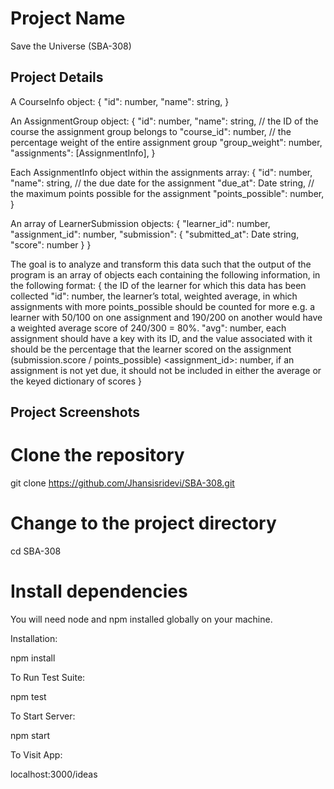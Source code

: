 # Project Name
Save the Universe
(SBA-308)

## Project Details

A CourseInfo object:
{
  "id": number,
  "name": string,
}

An AssignmentGroup object:
{
  "id": number,
  "name": string,
  // the ID of the course the assignment group belongs to
  "course_id": number,
  // the percentage weight of the entire assignment group
  "group_weight": number,
  "assignments": [AssignmentInfo],
}

Each AssignmentInfo object within the assignments array:
{
  "id": number,
  "name": string,
  // the due date for the assignment
  "due_at": Date string,
  // the maximum points possible for the assignment
  "points_possible": number,
}

An array of LearnerSubmission objects:
{
    "learner_id": number,
    "assignment_id": number,
    "submission": {
      "submitted_at": Date string,
      "score": number
    }
}

The goal is to analyze and transform this data such that the output of the program is an array of objects each containing the following information, in the following format:
{
     the ID of the learner for which this data has been collected
    "id": number,
     the learner’s total, weighted average, in which assignments
     with more points_possible should be counted for more
     e.g. a learner with 50/100 on one assignment and 190/200 on another
     would have a weighted average score of 240/300 = 80%.
    "avg": number,
     each assignment should have a key with its ID,
     and the value associated with it should be the percentage that
     the learner scored on the assignment (submission.score / points_possible)
    <assignment_id>: number,
     if an assignment is not yet due, it should not be included in either
     the average or the keyed dictionary of scores
}
## Project Screenshots

# Clone the repository
git clone https://github.com/Jhansisridevi/SBA-308.git

# Change to the project directory
cd SBA-308

# Install dependencies

You will need node and npm installed globally on your machine.

Installation:

npm install

To Run Test Suite:

npm test

To Start Server:

npm start

To Visit App:

localhost:3000/ideas